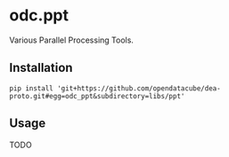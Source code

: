 odc.ppt
=======

Various Parallel Processing Tools.

Installation
------------

```
pip install 'git+https://github.com/opendatacube/dea-proto.git#egg=odc_ppt&subdirectory=libs/ppt'
```

Usage
-----

TODO
